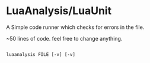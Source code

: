 # LuaAnalysis/LuaUnit
A Simple code runner which checks for errors in the file.

~50 lines of code. feel free to change anything.


```

luaanalysis FILE [-v] [-v]

```